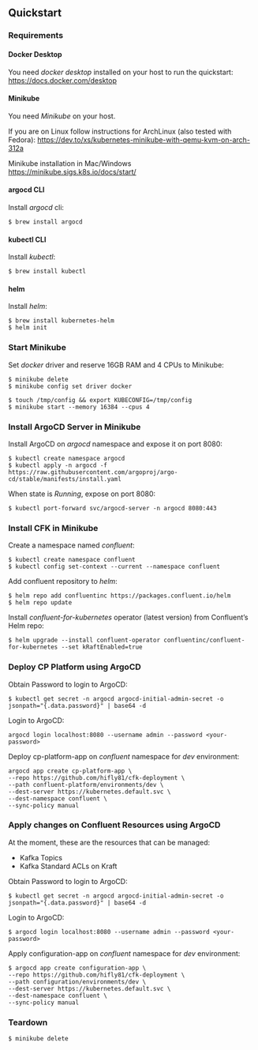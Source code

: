 ## Quickstart

### Requirements 

#### Docker Desktop 

You need _docker desktop_ installed on your host to run the quickstart: https://docs.docker.com/desktop

#### Minikube

You need _Minikube_ on your host. 

If you are on Linux follow instructions for ArchLinux (also tested with Fedora):
https://dev.to/xs/kubernetes-minikube-with-qemu-kvm-on-arch-312a

Minikube installation in Mac/Windows
https://minikube.sigs.k8s.io/docs/start/

#### argocd CLI

Install _argocd_ cli: 

```
$ brew install argocd
```

#### kubectl CLI

Install _kubectl_:

```
$ brew install kubectl
```

#### helm

Install _helm_:

```
$ brew install kubernetes-helm
$ helm init
```


### Start Minikube

Set _docker_ driver and reserve 16GB RAM and 4 CPUs to Minikube:

```
$ minikube delete
$ minikube config set driver docker

$ touch /tmp/config && export KUBECONFIG=/tmp/config
$ minikube start --memory 16384 --cpus 4
```

### Install ArgoCD Server in Minikube

Install ArgoCD on _argocd_ namespace and expose it on port 8080:

```
$ kubectl create namespace argocd
$ kubectl apply -n argocd -f https://raw.githubusercontent.com/argoproj/argo-cd/stable/manifests/install.yaml
```

When state is _Running_, expose on port 8080:

```
$ kubectl port-forward svc/argocd-server -n argocd 8080:443
```

### Install CFK in Minikube

Create a namespace named _confluent_:

```
$ kubectl create namespace confluent
$ kubectl config set-context --current --namespace confluent
```

Add confluent repository to _helm_:

```
$ helm repo add confluentinc https://packages.confluent.io/helm
$ helm repo update
```

Install _confluent-for-kubernetes_ operator (latest version) from Confluent’s Helm repo:

```
$ helm upgrade --install confluent-operator confluentinc/confluent-for-kubernetes --set kRaftEnabled=true
```

### Deploy CP Platform using ArgoCD

Obtain Password to login to ArgoCD:

```
$ kubectl get secret -n argocd argocd-initial-admin-secret -o jsonpath="{.data.password}" | base64 -d
```

Login to ArgoCD:

```
argocd login localhost:8080 --username admin --password <your-password>
```

Deploy cp-platform-app on _confluent_ namespace for _dev_ environment:

```
argocd app create cp-platform-app \
--repo https://github.com/hifly81/cfk-deployment \
--path confluent-platform/environments/dev \
--dest-server https://kubernetes.default.svc \
--dest-namespace confluent \
--sync-policy manual
```

### Apply changes on Confluent Resources using ArgoCD

At the moment, these are the resources that can be managed:
 - Kafka Topics
 - Kafka Standard ACLs on Kraft

Obtain Password to login to ArgoCD:

```
$ kubectl get secret -n argocd argocd-initial-admin-secret -o jsonpath="{.data.password}" | base64 -d
```

Login to ArgoCD:

```
$ argocd login localhost:8080 --username admin --password <your-password>
```

Apply configuration-app on _confluent_ namespace for _dev_ environment:

```
$ argocd app create configuration-app \
--repo https://github.com/hifly81/cfk-deployment \
--path configuration/environments/dev \
--dest-server https://kubernetes.default.svc \
--dest-namespace confluent \
--sync-policy manual
```

### Teardown

```
$ minikube delete
```